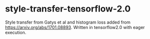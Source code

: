 # style-transfer-tensorflow-2.0
Style transfer from Gatys et al and histogram loss added from https://arxiv.org/abs/1701.08893. Written in tensorflow2.0 with eager execution. 
